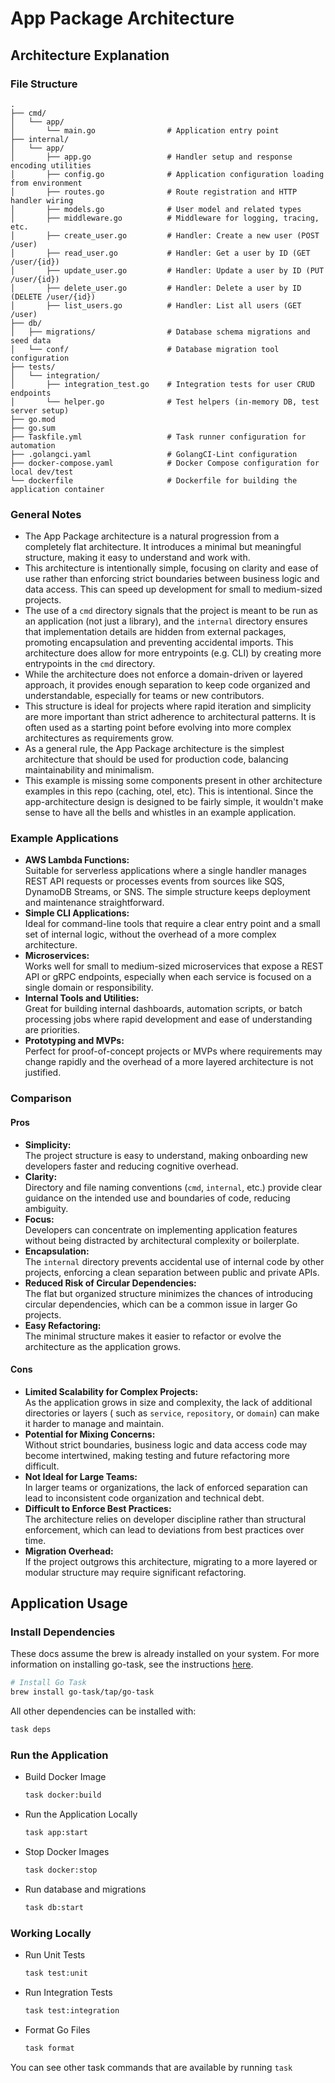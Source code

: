 # App Package Architecture

## Architecture Explanation

### File Structure

```text
.
├── cmd/
│   └── app/
│       └── main.go                # Application entry point
├── internal/
│   └── app/
│       ├── app.go                 # Handler setup and response encoding utilities
│       ├── config.go              # Application configuration loading from environment
│       ├── routes.go              # Route registration and HTTP handler wiring
│       ├── models.go              # User model and related types
│       ├── middleware.go          # Middleware for logging, tracing, etc.
│       ├── create_user.go         # Handler: Create a new user (POST /user)
│       ├── read_user.go           # Handler: Get a user by ID (GET /user/{id})
│       ├── update_user.go         # Handler: Update a user by ID (PUT /user/{id})
│       ├── delete_user.go         # Handler: Delete a user by ID (DELETE /user/{id})
│       ├── list_users.go          # Handler: List all users (GET /user)
├── db/
│   ├── migrations/                # Database schema migrations and seed data
│   └── conf/                      # Database migration tool configuration
├── tests/
│   └── integration/
│       ├── integration_test.go    # Integration tests for user CRUD endpoints
│       └── helper.go              # Test helpers (in-memory DB, test server setup)
├── go.mod
├── go.sum
├── Taskfile.yml                   # Task runner configuration for automation
├── .golangci.yaml                 # GolangCI-Lint configuration
├── docker-compose.yaml            # Docker Compose configuration for local dev/test
└── dockerfile                     # Dockerfile for building the application container
```

### General Notes

- The App Package architecture is a natural progression from a completely flat architecture. It
  introduces a minimal but meaningful structure, making it easy to understand and work with.
- This architecture is intentionally simple, focusing on clarity and ease of use rather than
  enforcing strict boundaries between business logic and data access. This can speed up development
  for small to medium-sized projects.
- The use of a `cmd` directory signals that the project is meant to be run as an application (not
  just a library), and the `internal` directory ensures that implementation details are hidden from
  external packages, promoting encapsulation and preventing accidental imports. This architecture
  does allow for more entrypoints (e.g. CLI) by creating more entrypoints in the `cmd` directory.
- While the architecture does not enforce a domain-driven or layered approach, it provides enough
  separation to keep code organized and understandable, especially for teams or new contributors.
- This structure is ideal for projects where rapid iteration and simplicity are more important than
  strict adherence to architectural patterns. It is often used as a starting point before evolving
  into more complex architectures as requirements grow.
- As a general rule, the App Package architecture is the simplest architecture that should be used
  for production code, balancing maintainability and minimalism.
- This example is missing some components present in other architecture examples in this repo (caching, otel, etc). This is intentional. Since the app-architecture design is designed to be fairly simple, it wouldn't make sense to have all the bells and whistles in an example application.

### Example Applications

- **AWS Lambda Functions:**  
  Suitable for serverless applications where a single handler manages REST API requests or processes
  events from sources like SQS, DynamoDB Streams, or SNS. The simple structure keeps deployment and
  maintenance straightforward.
- **Simple CLI Applications:**  
  Ideal for command-line tools that require a clear entry point and a small set of internal logic,
  without the overhead of a more complex architecture.
- **Microservices:**  
  Works well for small to medium-sized microservices that expose a REST API or gRPC endpoints,
  especially when each service is focused on a single domain or responsibility.
- **Internal Tools and Utilities:**  
  Great for building internal dashboards, automation scripts, or batch processing jobs where rapid
  development and ease of understanding are priorities.
- **Prototyping and MVPs:**  
  Perfect for proof-of-concept projects or MVPs where requirements may change rapidly and the
  overhead of a more layered architecture is not justified.

### Comparison

#### Pros

- **Simplicity:**  
  The project structure is easy to understand, making onboarding new developers faster and reducing
  cognitive overhead.
- **Clarity:**  
  Directory and file naming conventions (`cmd`, `internal`, etc.) provide clear guidance on the
  intended use and boundaries of code, reducing ambiguity.
- **Focus:**  
  Developers can concentrate on implementing application features without being distracted by
  architectural complexity or boilerplate.
- **Encapsulation:**  
  The `internal` directory prevents accidental use of internal code by other projects, enforcing a
  clean separation between public and private APIs.
- **Reduced Risk of Circular Dependencies:**  
  The flat but organized structure minimizes the chances of introducing circular dependencies, which
  can be a common issue in larger Go projects.
- **Easy Refactoring:**  
  The minimal structure makes it easier to refactor or evolve the architecture as the application
  grows.

#### Cons

- **Limited Scalability for Complex Projects:**  
  As the application grows in size and complexity, the lack of additional directories or layers (
  such as `service`, `repository`, or `domain`) can make it harder to manage and maintain.
- **Potential for Mixing Concerns:**  
  Without strict boundaries, business logic and data access code may become intertwined, making
  testing and future refactoring more difficult.
- **Not Ideal for Large Teams:**  
  In larger teams or organizations, the lack of enforced separation can lead to inconsistent code
  organization and technical debt.
- **Difficult to Enforce Best Practices:**  
  The architecture relies on developer discipline rather than structural enforcement, which can lead
  to deviations from best practices over time.
- **Migration Overhead:**  
  If the project outgrows this architecture, migrating to a more layered or modular structure may
  require significant refactoring.

## Application Usage

### Install Dependencies

These docs assume the brew is already installed on your system. For more information on installing
go-task, see the instructions [here](https://taskfile.dev/installation/).

```bash
# Install Go Task
brew install go-task/tap/go-task
```

All other dependencies can be installed with:

```bash
task deps
```

### Run the Application

- Build Docker Image

  ```bash
  task docker:build
  ```

- Run the Application Locally

  ```bash
  task app:start
  ```

- Stop Docker Images

  ```bash
  task docker:stop
  ```

- Run database and migrations

    ```bash
    task db:start
    ```

### Working Locally

- Run Unit  Tests

  ```bash
  task test:unit
  ```

- Run Integration Tests

  ```bash
  task test:integration
  ```

- Format Go Files

  ```bash
  task format
  ```

You can see other task commands that are available by running `task`